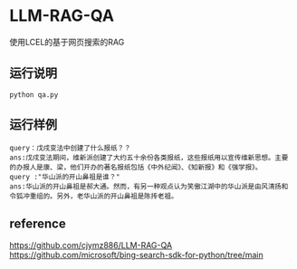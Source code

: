 # LLM-RAG-QA
使用LCEL的基于网页搜索的RAG
## 运行说明
```
python qa.py
```
## 运行样例
```
query：戊戌变法中创建了什么报纸？？
ans:戊戌变法期间，维新派创建了大约五十余份各类报纸，这些报纸用以宣传维新思想。主要的办报人是康、梁，他们开办的著名报纸包括《中外纪闻》、《知新报》和《强学报》。
query :"华山派的开山鼻祖是谁？"
ans:华山派的开山鼻祖是郝大通。然而，有另一种观点认为笑傲江湖中的华山派是由风清扬和令狐冲重组的。另外，老华山派的开山鼻祖是陈抟老祖。
```

## reference
https://github.com/cjymz886/LLM-RAG-QA
https://github.com/microsoft/bing-search-sdk-for-python/tree/main
